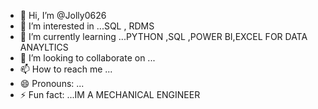 - 👋 Hi, I’m @Jolly0626
- 👀 I’m interested in ...SQL , RDMS
- 🌱 I’m currently learning ...PYTHON ,SQL ,POWER BI,EXCEL FOR DATA ANAYLTICS
- 💞️ I’m looking to collaborate on ...
- 📫 How to reach me ...
- 😄 Pronouns: ...
- ⚡ Fun fact: ...IM A MECHANICAL ENGINEER

<!---
Jolly0626/Jolly0626 is a ✨ special ✨ repository because its `README.md` (this file) appears on your GitHub profile.
You can click the Preview link to take a look at your changes.
--->
